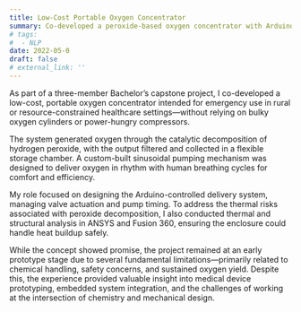 ```yaml
---
title: Low-Cost Portable Oxygen Concentrator
summary: Co-developed a peroxide-based oxygen concentrator with Arduino-controlled delivery and thermal simulations as part of a capstone project; remained at an early prototype stage due to fundamental design challenges.
# tags:
#  - NLP
date: 2022-05-0
draft: false
# external_link: ''
---
```


As part of a three-member Bachelor’s capstone project, I co-developed a low-cost, portable oxygen concentrator intended for emergency use in rural or resource-constrained healthcare settings—without relying on bulky oxygen cylinders or power-hungry compressors.

The system generated oxygen through the catalytic decomposition of hydrogen peroxide, with the output filtered and collected in a flexible storage chamber. A custom-built sinusoidal pumping mechanism was designed to deliver oxygen in rhythm with human breathing cycles for comfort and efficiency.

My role focused on designing the Arduino-controlled delivery system, managing valve actuation and pump timing. To address the thermal risks associated with peroxide decomposition, I also conducted thermal and structural analysis in ANSYS and Fusion 360, ensuring the enclosure could handle heat buildup safely.

While the concept showed promise, the project remained at an early prototype stage due to several fundamental limitations—primarily related to chemical handling, safety concerns, and sustained oxygen yield. Despite this, the experience provided valuable insight into medical device prototyping, embedded system integration, and the challenges of working at the intersection of chemistry and mechanical design.
